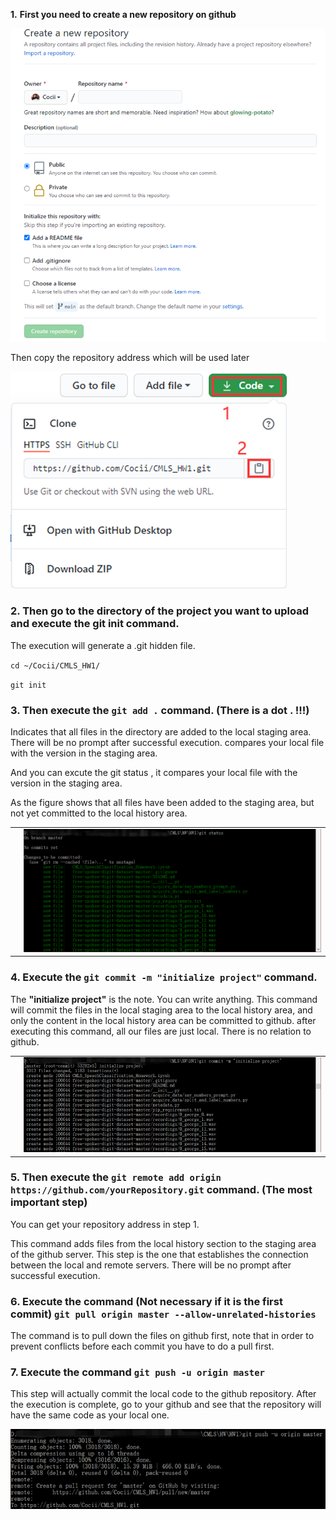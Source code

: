 **1.**   **First you need to create a new repository on github**

![img](images/image1.png)

Then copy the repository address which will be used later

![img](images/image2.png)

### 2.   Then go to the directory of the project you want to upload and execute the git init command.

The execution will generate a .git hidden file.

`cd ~/Cocii/CMLS_HW1/`

`git init`

### 3.   Then execute the `git add .` command. (There is a dot . !!!)

Indicates that all files in the directory are added to the local staging area. There will be no prompt after successful execution.  compares your local file with the version in the staging area.

And you can excute the git status , it compares your local file with the version in the staging area.

As the figure shows that all files have been added to the staging area, but not yet committed to the local history area.



|      |                           |
| ---- | ------------------------- |
|      | ![img](images/image3.png) |

 



 

 

 

 

 

 

 

 

 

 

 

 

 

 



### 4.   Execute the `git commit -m "initialize project"` command.

The **"initialize project"** is the note. You can write anything. This command will commit the files in the local staging area to the local history area, and only the content in the local history area can be committed to github. after executing this command, all our files are just local. There is no relation to github.



|      |                           |
| ---- | ------------------------- |
|      | ![img](images/image4.png) |

 



 

 

 

 

 

 



### 5.   Then execute the `git remote add origin https://github.com/yourRepository.git` command. (The most important step)

You can get your repository address in step 1.

This command adds files from the local history section to the staging area of the github server. This step is the one that establishes the connection between the local and remote servers. There will be no prompt after successful execution.

 

### 6.   Execute the command (Not necessary if it is the first commit) `git pull origin master --allow-unrelated-histories`

The command is to pull down the files on github first, note that in order to prevent conflicts before each commit you have to do a pull first.

### 7.   Execute the command `git push -u origin master`

This step will actually commit the local code to the github repository. After the execution is complete, go to your github and see that the repository will have the same code as your local one.

![img](images/image5.png)

 

 
